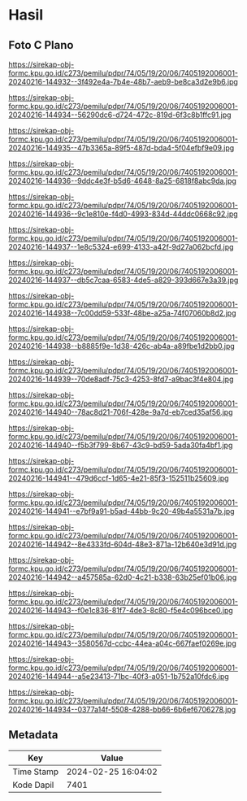 # Hasil

## Foto C Plano

https://sirekap-obj-formc.kpu.go.id/c273/pemilu/pdpr/74/05/19/20/06/7405192006001-20240216-144932--3f492e4a-7b4e-48b7-aeb9-be8ca3d2e9b6.jpg

https://sirekap-obj-formc.kpu.go.id/c273/pemilu/pdpr/74/05/19/20/06/7405192006001-20240216-144934--56290dc6-d724-472c-819d-6f3c8b1ffc91.jpg

https://sirekap-obj-formc.kpu.go.id/c273/pemilu/pdpr/74/05/19/20/06/7405192006001-20240216-144935--47b3365a-89f5-487d-bda4-5f04efbf9e09.jpg

https://sirekap-obj-formc.kpu.go.id/c273/pemilu/pdpr/74/05/19/20/06/7405192006001-20240216-144936--9ddc4e3f-b5d6-4648-8a25-6818f8abc9da.jpg

https://sirekap-obj-formc.kpu.go.id/c273/pemilu/pdpr/74/05/19/20/06/7405192006001-20240216-144936--9c1e810e-f4d0-4993-834d-44ddc0668c92.jpg

https://sirekap-obj-formc.kpu.go.id/c273/pemilu/pdpr/74/05/19/20/06/7405192006001-20240216-144937--1e8c5324-e699-4133-a42f-9d27a062bcfd.jpg

https://sirekap-obj-formc.kpu.go.id/c273/pemilu/pdpr/74/05/19/20/06/7405192006001-20240216-144937--db5c7caa-6583-4de5-a829-393d667e3a39.jpg

https://sirekap-obj-formc.kpu.go.id/c273/pemilu/pdpr/74/05/19/20/06/7405192006001-20240216-144938--7c00dd59-533f-48be-a25a-74f07060b8d2.jpg

https://sirekap-obj-formc.kpu.go.id/c273/pemilu/pdpr/74/05/19/20/06/7405192006001-20240216-144938--b8885f9e-1d38-426c-ab4a-a89fbe1d2bb0.jpg

https://sirekap-obj-formc.kpu.go.id/c273/pemilu/pdpr/74/05/19/20/06/7405192006001-20240216-144939--70de8adf-75c3-4253-8fd7-a9bac3f4e804.jpg

https://sirekap-obj-formc.kpu.go.id/c273/pemilu/pdpr/74/05/19/20/06/7405192006001-20240216-144940--78ac8d21-706f-428e-9a7d-eb7ced35af56.jpg

https://sirekap-obj-formc.kpu.go.id/c273/pemilu/pdpr/74/05/19/20/06/7405192006001-20240216-144940--f5b3f799-8b67-43c9-bd59-5ada30fa4bf1.jpg

https://sirekap-obj-formc.kpu.go.id/c273/pemilu/pdpr/74/05/19/20/06/7405192006001-20240216-144941--479d6ccf-1d65-4e21-85f3-152511b25609.jpg

https://sirekap-obj-formc.kpu.go.id/c273/pemilu/pdpr/74/05/19/20/06/7405192006001-20240216-144941--e7bf9a91-b5ad-44bb-9c20-49b4a5531a7b.jpg

https://sirekap-obj-formc.kpu.go.id/c273/pemilu/pdpr/74/05/19/20/06/7405192006001-20240216-144942--8e4333fd-604d-48e3-871a-12b640e3d91d.jpg

https://sirekap-obj-formc.kpu.go.id/c273/pemilu/pdpr/74/05/19/20/06/7405192006001-20240216-144942--a457585a-62d0-4c21-b338-63b25ef01b06.jpg

https://sirekap-obj-formc.kpu.go.id/c273/pemilu/pdpr/74/05/19/20/06/7405192006001-20240216-144943--f0e1c836-81f7-4de3-8c80-f5e4c096bce0.jpg

https://sirekap-obj-formc.kpu.go.id/c273/pemilu/pdpr/74/05/19/20/06/7405192006001-20240216-144943--3580567d-ccbc-44ea-a04c-667faef0269e.jpg

https://sirekap-obj-formc.kpu.go.id/c273/pemilu/pdpr/74/05/19/20/06/7405192006001-20240216-144944--a5e23413-71bc-40f3-a051-1b752a10fdc6.jpg

https://sirekap-obj-formc.kpu.go.id/c273/pemilu/pdpr/74/05/19/20/06/7405192006001-20240216-144934--0377a14f-5508-4288-bb66-6b6ef6706278.jpg


## Metadata

| Key        | Value               |
| ---------- | ------------------- |
| Time Stamp | 2024-02-25 16:04:02 |
| Kode Dapil | 7401                |



